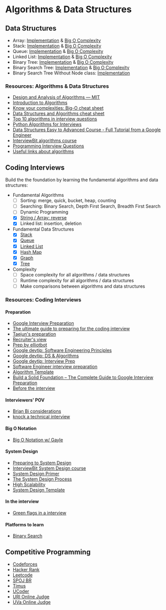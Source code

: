 # Algorithms & Data Structures

## Data Structures

- Array: [Implementation](https://github.com/LeandroTk/algorithms/blob/master/computer_science/data_structures/array/list.py) & [Big O Complexity](https://github.com/LeandroTk/algorithms/blob/master/computer_science/data_structures/array/big_o.py)
- Stack: [Implementation](https://github.com/LeandroTk/algorithms/blob/master/computer_science/data_structures/stack/stack.py) & [Big O Complexity](https://github.com/LeandroTk/algorithms/blob/master/computer_science/data_structures/stack/big_o.py)
- Queue: [Implementation](https://github.com/LeandroTk/algorithms/blob/master/computer_science/data_structures/queue/queue.py) & [Big O Complexity](https://github.com/LeandroTk/algorithms/blob/master/computer_science/data_structures/queue/big_o.py)
- Linked List: [Implementation](https://github.com/LeandroTk/algorithms/blob/master/computer_science/data_structures/linked_list/linked_list.py) & [Big O Complexity](https://github.com/LeandroTk/algorithms/blob/master/computer_science/data_structures/linked_list/big_o.py)
- Binary Tree: [Implementation](https://github.com/LeandroTk/algorithms/blob/master/computer_science/data_structures/binary_tree/binary_tree.py) & [Big O Complexity](https://github.com/LeandroTk/algorithms/blob/master/computer_science/data_structures/binary_tree/big_o.py)
- Binary Search Tree: [Implementation](https://github.com/LeandroTk/algorithms/blob/master/computer_science/data_structures/binary_search_tree/binary_search_tree.py) & [Big O Complexity](https://github.com/LeandroTk/algorithms/blob/master/computer_science/data_structures/binary_search_tree/big_o.py)
- Binary Search Tree Without Node class: [Implementation](https://github.com/LeandroTk/algorithms/blob/master/computer_science/data_structures/binary_search_tree_without_node/binary_search_tree.py)

### Resources: Algorithms & Data Structures

- [Design and Analysis of Algorithms — MIT](https://www.youtube.com/playlist?list=PLUl4u3cNGP6317WaSNfmCvGym2ucw3oGp)
- [Introduction to Algorithms](https://www.youtube.com/playlist?list=PLUl4u3cNGP63EdVPNLG3ToM6LaEUuStEY)
- [Know your complexities: Big-O cheat sheet](https://www.bigocheatsheet.com/)
- [Data Structures and Algorithms cheat sheet](https://github.com/TSiege/Tech-Interview-Cheat-Sheet)
- [Top 10 algorithms in interview questions](https://www.geeksforgeeks.org/top-10-algorithms-in-interview-questions/)
- [Python Algorithms for Interviews](https://www.youtube.com/watch?v=p65AHm9MX80)
- [Data Structures Easy to Advanced Course - Full Tutorial from a Google Engineer](https://www.youtube.com/watch?v=RBSGKlAvoiM)
- [InterviewBit algorithms course](https://www.interviewbit.com/courses/programming/)
- [Programming Interview Questions](http://www.ardendertat.com/2012/01/09/programming-interview-questions/)
- [Useful links about algorithms](https://leetcode.com/discuss/general-discussion/665604/important-and-useful-links-from-all-over-the-Leetcode)

## Coding Interviews

Build the the foundation by learning the fundamental algorithms and data structures:

- Fundamental Algorithms
  - [ ] Sorting: merge, quick, bucket, heap, counting
  - [ ] Searching: Binary Search, Depth First Search, Breadth First Search
  - [ ] Dynamic Programming
  - [x] [String / Array: reverse](computer_science/algorithms/reverse-string/reverse-string.js)
  - [x] Linked list: insertion, deletion
- Fundamental Data Structures
  - [x] [Stack](https://github.com/imteekay/algorithms/tree/master/computer_science/data_structures/stack)
  - [x] [Queue](https://github.com/imteekay/algorithms/tree/master/computer_science/data_structures/queue)
  - [x] [Linked List](https://github.com/imteekay/algorithms/tree/master/computer_science/data_structures/linked_list)
  - [x] [Hash Map](https://github.com/imteekay/algorithms/tree/master/computer_science/data_structures/hash_table)
  - [x] [Graph](https://github.com/imteekay/algorithms/tree/master/computer_science/data_structures/graph)
  - [x] [Tree](https://github.com/imteekay/algorithms/tree/master/computer_science/data_structures/binary_search_tree)
- Complexity
  - [ ] Space complexity for all algorithms / data structures
  - [ ] Runtime complexity for all algorithms / data structures
  - [ ] Make comparisons between algorithms and data structures

### Resources: Coding Interviews

#### Preparation

- [Google Interview Preparation](http://blog.gainlo.co/index.php/category/google-interview-preparation/)
- [The ultimate guide to preparing for the coding interview](https://medium.com/free-code-camp/the-ultimate-guide-to-preparing-for-the-coding-interview-183251ee36c9)
- [Taejun's preparation](https://qr.ae/TSJEJv)
- [Recruiter's view](https://qr.ae/TSJE3x)
- [Prep by elliotbot](https://old.reddit.com/r/cscareerquestions/comments/6278bi/my_journey_and_tips_29_gpa_at_a_noname_liberal/)
- [Google devtip: Software Engineering Principles](https://techdevguide.withgoogle.com/paths/principles/)
- [Google devtip: DS & Algorithms](https://techdevguide.withgoogle.com/paths/data-structures-and-algorithms/)
- [Google devtip: Interview Prep](https://techdevguide.withgoogle.com/paths/interview/)
- [Software Engineer interview preparation](https://www.mauriciopoppe.com/notes/misc/software-engineer-interview-preparation/)
- [Algorithm Template](https://docs.google.com/document/d/1TKNUaBdgzEoPaD8LNexz9JlquRKc1ZSBnNJuZmhFp4Y/edit)
- [Build a Solid Foundation – The Complete Guide to Google Interview Preparation](http://blog.gainlo.co/index.php/2017/02/24/chapter-2-build-solid-foundation-complete-guide-google-interview-preparation/)
- [Before the interview](http://blog.gainlo.co/index.php/2017/02/18/chapter-1-get-interview-google-complete-guide-google-interview-preparation/)

#### Interviewers' POV

- [Brian Bi considerations](https://qr.ae/TSJE9l)
- [knock a technical interview](https://qr.ae/TSJEkK)

#### Big O Notation

- [Big O Notation w/ Gayle](https://www.youtube.com/watch?v=v4cd1O4zkGw&ab_channel=HackerRank)

#### System Design

- [Preparing to System Design](https://qr.ae/TSJEwu)
- [InterviewBit System Design course](https://www.interviewbit.com/courses/system-design/)
- [System Design Primer](https://github.com/donnemartin/system-design-primer)
- [The System Design Process](https://www.hiredintech.com/classrooms/system-design/lesson/55)
- [High Scalability](http://highscalability.com/)
- [System Design Template](https://leetcode.com/discuss/career/229177/My-System-Design-Template)

#### In the interview

- [Green flags in a interview](https://qr.ae/TSJEQA)

#### Platforms to learn

- [Binary Search](https://binarysearch.com/)

## Competitive Programming

- [Codeforces](https://github.com/imteekay/algorithms/tree/master/competitive_programming/programming_contests/codeforces/div2)
- [Hacker Rank](https://github.com/imteekay/algorithms/tree/master/competitive_programming/programming_contests/hacker_rank)
- [Leetcode](https://github.com/imteekay/algorithms/tree/master/interview_training/leetcode)
- [SPOJ BR](https://github.com/imteekay/algorithms/tree/master/competitive_programming/programming_contests/spoj_br)
- [Timus](https://github.com/imteekay/algorithms/tree/master/competitive_programming/programming_contests/timus)
- [UCoder](https://github.com/imteekay/algorithms/tree/master/competitive_programming/programming_contests/ucoder)
- [URI Online Judge](https://github.com/imteekay/algorithms/tree/master/competitive_programming/programming_contests/uri)
- [UVa Online Judge](https://github.com/imteekay/algorithms/tree/master/competitive_programming/programming_contests/uva)
